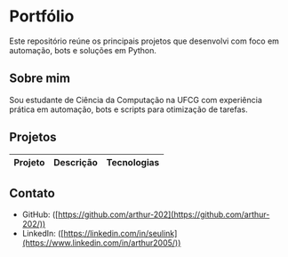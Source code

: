 # Portfólio

Este repositório reúne os principais projetos que desenvolvi com foco em automação, bots e soluções em Python.

## Sobre mim
Sou estudante de Ciência da Computação na UFCG com experiência prática em automação, bots e scripts para otimização de tarefas.

## Projetos

| Projeto | Descrição | Tecnologias |
|--------|------------|-------------|


## Contato
- GitHub: ([https://github.com/arthur-202](https://github.com/arthur-202/))
- LinkedIn: ([https://linkedin.com/in/seulink](https://www.linkedin.com/in/arthur2005/))
